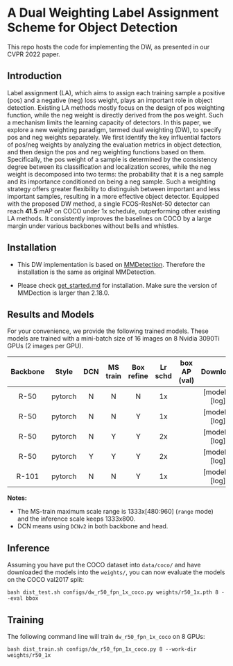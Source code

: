 # A Dual Weighting Label Assignment Scheme for Object Detection
This repo hosts the code for implementing the DW, as presented in our CVPR 2022 paper.

## Introduction

Label assignment (LA), which aims to assign each training sample a positive (pos) and a negative (neg) loss weight, plays an important role in object detection. Existing LA methods mostly focus on the design of pos weighting function, while the neg weight is directly derived from the pos weight. Such a mechanism limits the learning capacity of detectors. In this paper, we explore a new weighting paradigm, termed  dual weighting (DW), to specify pos and neg weights separately. We first identify the key influential factors of pos/neg weights by analyzing the evaluation metrics in object detection, and then design the pos and neg weighting functions based on them. Specifically, the pos weight of a sample is determined by the consistency degree between its classification and localization scores, while the neg weight is decomposed into two terms: the probability that it is a neg sample and its importance conditioned on being a neg sample.  Such a weighting strategy offers greater flexibility to distinguish between important and less important samples, resulting in a more effective object detector. Equipped with the proposed DW method, a single FCOS-ResNet-50 detector can reach **41.5** mAP on COCO under 1x schedule, outperforming other existing LA methods. It consistently improves the baselines on COCO by a large margin under various backbones without bells and whistles.

## Installation

- This DW implementation is based on [MMDetection](https://github.com/open-mmlab/mmdetection). Therefore the installation is the same as original MMDetection.

- Please check [get_started.md](docs/get_started.md) for installation. Make sure the version of MMDection is larger than 2.18.0.

## Results and Models

For your convenience, we provide the following trained models. These models are trained with a mini-batch size of 16 images on 8 Nvidia 3090Ti GPUs (2 images per GPU).

| Backbone     | Style     | DCN     | MS <br> train | Box refine | Lr <br> schd | box AP <br> (val)  | &nbsp; &nbsp; Download  &nbsp; &nbsp;  |
|:------------:|:---------:|:-------:|:-------------:|:----------:|:------------:|:-------------------:|:--------------------------------------:|
| R-50         | pytorch   | N       | N             | N          | 1x           |                |  [model] &#124; [log]|
| R-50         | pytorch   | N       | N             | Y          | 1x           |                |  [model] &#124; [log]|
| R-50         | pytorch   | N       | Y             | Y          | 2x           |                |  [model] &#124; [log]|
| R-50         | pytorch   | Y       | Y             | Y          | 2x           |                |  [model] &#124; [log]|
| R-101        | pytorch   | N       | N             | Y          | 1x           |                |  [model] &#124; [log]|

**Notes:**

- The MS-train maximum scale range is 1333x[480:960] (`range` mode) and the inference scale keeps 1333x800.
- DCN means using `DCNv2` in both backbone and head.

## Inference

Assuming you have put the COCO dataset into `data/coco/` and have downloaded the models into the `weights/`, you can now evaluate the models on the COCO val2017 split:

```
bash dist_test.sh configs/dw_r50_fpn_1x_coco.py weights/r50_1x.pth 8 --eval bbox
```

## Training

The following command line will train `dw_r50_fpn_1x_coco` on 8 GPUs:

```
bash dist_train.sh configs/dw_r50_fpn_1x_coco.py 8 --work-dir weights/r50_1x
```